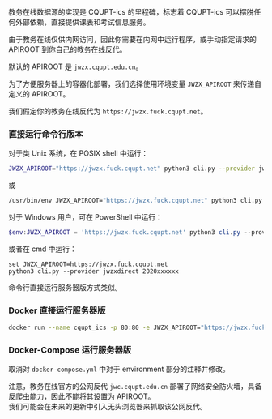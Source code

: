 教务在线数据源的实现是 CQUPT-ics 的里程碑，标志着 CQUPT-ics 可以摆脱任何外部依赖，直接提供课表和考试信息服务。

由于教务在线仅供内网访问，因此你需要在内网中运行程序，或手动指定请求的 APIROOT 到你自己的教务在线反代。

默认的 APIROOT 是 `jwzx.cqupt.edu.cn`。

为了方便服务器上的容器化部署，我们选择使用环境变量 `JWZX_APIROOT` 来传递自定义的 APIROOT。

我们假定你的教务在线反代为 `https://jwzx.fuck.cqupt.net`。

### 直接运行命令行版本
对于类 Unix 系统，在 POSIX shell 中运行：
```bash
JWZX_APIROOT="https://jwzx.fuck.cqupt.net" python3 cli.py --provider jwzxdirect 2020xxxxxx
```
或  
```bash
/usr/bin/env JWZX_APIROOT="https://jwzx.fuck.cqupt.net" python3 cli.py --provider jwzxdirect 2020xxxxxx
```

对于 Windows 用户，可在 PowerShell 中运行：
```powershell
$env:JWZX_APIROOT = 'https://jwzx.fuck.cqupt.net' python3 cli.py --provider jwzxdirect 2020xxxxxx
```
或者在 cmd 中运行：
```batch
set JWZX_APIROOT=https://jwzx.fuck.cqupt.net
python3 cli.py --provider jwzxdirect 2020xxxxxx
```

命令行直接运行服务器版方式类似。

### Docker 直接运行服务器版
```bash
docker run --name cqupt_ics -p 80:80 -e JWZX_APIROOT="https://jwzx.fuck.cqupt.net" ghcr.io/qwqvictor/cqupt_ics
```

### Docker-Compose 运行服务器版
取消对 `docker-compose.yml` 中对于 environment 部分的注释并修改。

注意，教务在线官方的公网反代 `jwc.cqupt.edu.cn` 部署了网络安全防火墙，具备反爬虫能力，因此不能将其设置为 APIROOT。  
我们可能会在未来的更新中引入无头浏览器来抓取该公网反代。